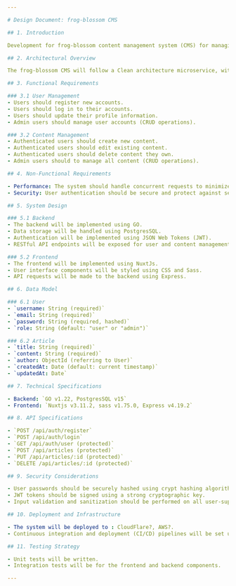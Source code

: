 ```yaml
---

# Design Document: frog-blossom CMS

## 1. Introduction

Development for frog-blossom content management system (CMS) for managing articles and blog posts. The frog-blossom CMS will provide basic functionality for creating, editing, and deleting content, as well as user authentication and authorization.

## 2. Architectural Overview

The frog-blossom CMS will follow a Clean architecture microservice, with a single backend server responsible for handling HTTP requests, managing data storage, and serving content to users. The frontend will be implemented using Nuxtjs.

## 3. Functional Requirements

### 3.1 User Management
- Users should register new accounts.
- Users should log in to their accounts.
- Users should update their profile information.
- Admin users should manage user accounts (CRUD operations).

### 3.2 Content Management
- Authenticated users should create new content.
- Authenticated users should edit existing content.
- Authenticated users should delete content they own.
- Admin users should to manage all content (CRUD operations).

## 4. Non-Functional Requirements

- Performance: The system should handle concurrent requests to minimize serve latency.
- Security: User authentication should be secure and protect against security threats such as cross-site scripting (XSS) and SQL injection.

## 5. System Design

### 5.1 Backend
- The backend will be implemented using GO.
- Data storage will be handled using PostgresSQL.
- Authentication will be implemented using JSON Web Tokens (JWT).
- RESTful API endpoints will be exposed for user and content management.

### 5.2 Frontend
- The frontend will be implemented using NuxtJs.
- User interface components will be styled using CSS and Sass.
- API requests will be made to the backend using Express.

## 6. Data Model

### 6.1 User
- `username: String (required)`
- `email: String (required)`
- `password: String (required, hashed)`
- `role: String (default: "user" or "admin")`

### 6.2 Article
- `title: String (required)`
- `content: String (required)`
- `author: ObjectId (referring to User)`
- `createdAt: Date (default: current timestamp)`
- `updatedAt: Date`

## 7. Technical Specifications

- Backend: `GO v1.22, PostgresSQL v15`
- Frontend: `Nuxtjs v3.11.2, sass v1.75.0, Express v4.19.2`

## 8. API Specifications

- `POST /api/auth/register`
- `POST /api/auth/login`
- `GET /api/auth/user (protected)`
- `POST /api/articles (protected)`
- `PUT /api/articles/:id (protected)`
- `DELETE /api/articles/:id (protected)`

## 9. Security Considerations

- User passwords should be securely hashed using crypt hashing algorithm.
- JWT tokens should be signed using a strong cryptographic key.
- Input validation and sanitization should be performed on all user-supplied data to prevent injection attacks.

## 10. Deployment and Infrastructure

- The system will be deployed to : CloudFlare?, AWS?.
- Continuous integration and deployment (CI/CD) pipelines will be set up using tools such as GitHub Actions.

## 11. Testing Strategy

- Unit tests will be written.
- Integration tests will be for the frontend and backend components.

---
```

